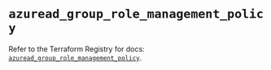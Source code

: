 # `azuread_group_role_management_policy`

Refer to the Terraform Registry for docs: [`azuread_group_role_management_policy`](https://registry.terraform.io/providers/hashicorp/azuread/3.6.0/docs/resources/group_role_management_policy).
